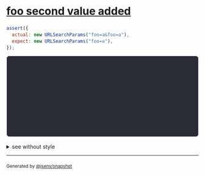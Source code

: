 # [foo second value added](../../url_search_params.test.js#L23)

```js
assert({
  actual: new URLSearchParams("foo=a&foo=a"),
  expect: new URLSearchParams("foo=a"),
});
```

![img](throw.svg)

<details>
  <summary>see without style</summary>

```console
AssertionError: actual and expect are different

actual: URLSearchParams(
  "foo" => [
    "a",
    "a",
  ],
)
expect: URLSearchParams(
  "foo" => [
    "a",
  ],
)
```

</details>

---
<sub>
  Generated by <a href="https://github.com/jsenv/core/tree/main/packages/independent/snapshot">@jsenv/snapshot</a>
</sub>